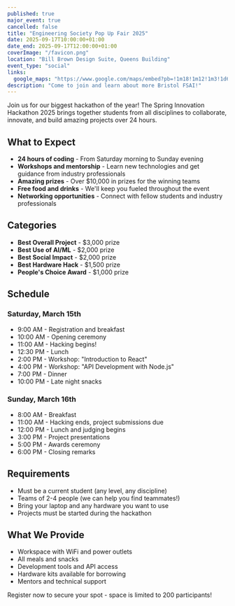 ```yaml
---
published: true
major_event: true
cancelled: false
title: "Engineering Society Pop Up Fair 2025"
date: 2025-09-17T10:00:00+01:00
date_end: 2025-09-17T12:00:00+01:00
coverImage: "/favicon.png"
location: "Bill Brown Design Suite, Queens Building"
event_type: "social"
links:
  google_maps: "https://www.google.com/maps/embed?pb=!1m18!1m12!1m3!1d621.5155459770878!2d-2.6029466652159337!3d51.45701471695586!2m3!1f0!2f0!3f0!3m2!1i1024!2i768!4f13.1!3m3!1m2!1s0x48718df40ed15283%3A0x48ac0603a0b1afc5!2sBill%20Brown%20Design%20Suite!5e0!3m2!1sen!2suk!4v1757515797623!5m2!1sen!2suk"
description: "Come to join and learn about more Bristol FSAI!"
---
```


Join us for our biggest hackathon of the year! The Spring Innovation Hackathon 2025 brings together students from all disciplines to collaborate, innovate, and build amazing projects over 24 hours.

## What to Expect

- **24 hours of coding** - From Saturday morning to Sunday evening
- **Workshops and mentorship** - Learn new technologies and get guidance from industry professionals
- **Amazing prizes** - Over $10,000 in prizes for the winning teams
- **Free food and drinks** - We'll keep you fueled throughout the event
- **Networking opportunities** - Connect with fellow students and industry professionals

## Categories

- **Best Overall Project** - $3,000 prize
- **Best Use of AI/ML** - $2,000 prize
- **Best Social Impact** - $2,000 prize
- **Best Hardware Hack** - $1,500 prize
- **People's Choice Award** - $1,000 prize

## Schedule

### Saturday, March 15th

- 9:00 AM - Registration and breakfast
- 10:00 AM - Opening ceremony
- 11:00 AM - Hacking begins!
- 12:30 PM - Lunch
- 2:00 PM - Workshop: "Introduction to React"
- 4:00 PM - Workshop: "API Development with Node.js"
- 7:00 PM - Dinner
- 10:00 PM - Late night snacks

### Sunday, March 16th

- 8:00 AM - Breakfast
- 11:00 AM - Hacking ends, project submissions due
- 12:00 PM - Lunch and judging begins
- 3:00 PM - Project presentations
- 5:00 PM - Awards ceremony
- 6:00 PM - Closing remarks

## Requirements

- Must be a current student (any level, any discipline)
- Teams of 2-4 people (we can help you find teammates!)
- Bring your laptop and any hardware you want to use
- Projects must be started during the hackathon

## What We Provide

- Workspace with WiFi and power outlets
- All meals and snacks
- Development tools and API access
- Hardware kits available for borrowing
- Mentors and technical support

Register now to secure your spot - space is limited to 200 participants!
